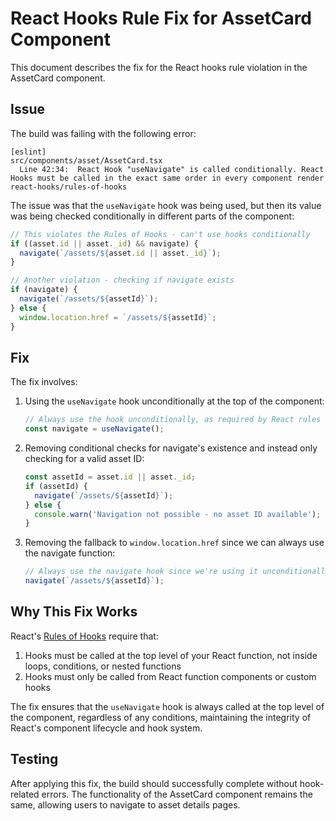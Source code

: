 # React Hooks Rule Fix for AssetCard Component

This document describes the fix for the React hooks rule violation in the AssetCard component.

## Issue

The build was failing with the following error:

```
[eslint] 
src/components/asset/AssetCard.tsx
  Line 42:34:  React Hook "useNavigate" is called conditionally. React Hooks must be called in the exact same order in every component render  react-hooks/rules-of-hooks
```

The issue was that the `useNavigate` hook was being used, but then its value was being checked conditionally in different parts of the component:

```typescript
// This violates the Rules of Hooks - can't use hooks conditionally
if ((asset.id || asset._id) && navigate) {
  navigate(`/assets/${asset.id || asset._id}`);
}

// Another violation - checking if navigate exists
if (navigate) {
  navigate(`/assets/${assetId}`);
} else {
  window.location.href = `/assets/${assetId}`;
}
```

## Fix

The fix involves:

1. Using the `useNavigate` hook unconditionally at the top of the component:
   ```typescript
   // Always use the hook unconditionally, as required by React rules of hooks
   const navigate = useNavigate();
   ```

2. Removing conditional checks for navigate's existence and instead only checking for a valid asset ID:
   ```typescript
   const assetId = asset.id || asset._id;
   if (assetId) {
     navigate(`/assets/${assetId}`);
   } else {
     console.warn('Navigation not possible - no asset ID available');
   }
   ```

3. Removing the fallback to `window.location.href` since we can always use the navigate function:
   ```typescript
   // Always use the navigate hook since we're using it unconditionally
   navigate(`/assets/${assetId}`);
   ```

## Why This Fix Works

React's [Rules of Hooks](https://reactjs.org/docs/hooks-rules.html) require that:

1. Hooks must be called at the top level of your React function, not inside loops, conditions, or nested functions
2. Hooks must only be called from React function components or custom hooks

The fix ensures that the `useNavigate` hook is always called at the top level of the component, regardless of any conditions, maintaining the integrity of React's component lifecycle and hook system.

## Testing

After applying this fix, the build should successfully complete without hook-related errors. The functionality of the AssetCard component remains the same, allowing users to navigate to asset details pages.